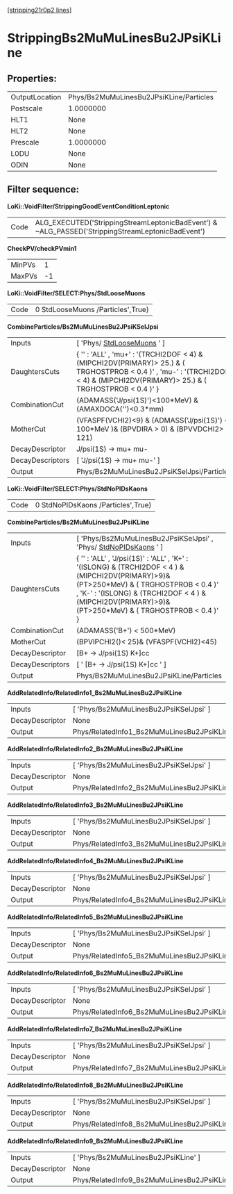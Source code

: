 [[stripping21r0p2 lines]](./stripping21r0p2-index)

# StrippingBs2MuMuLinesBu2JPsiKLine

## Properties:

|                |                                         |
|----------------|-----------------------------------------|
| OutputLocation | Phys/Bs2MuMuLinesBu2JPsiKLine/Particles |
| Postscale      | 1.0000000                               |
| HLT1           | None                                    |
| HLT2           | None                                    |
| Prescale       | 1.0000000                               |
| L0DU           | None                                    |
| ODIN           | None                                    |

## Filter sequence:

**LoKi::VoidFilter/StrippingGoodEventConditionLeptonic**

|      |                                                                                                   |
|------|---------------------------------------------------------------------------------------------------|
| Code | ALG_EXECUTED('StrippingStreamLeptonicBadEvent') & \~ALG_PASSED('StrippingStreamLeptonicBadEvent') |

**CheckPV/checkPVmin1**

|        |     |
|--------|-----|
| MinPVs | 1   |
| MaxPVs | -1  |

**LoKi::VoidFilter/SELECT:Phys/StdLooseMuons**

|      |                                   |
|------|-----------------------------------|
| Code | 0 StdLooseMuons /Particles',True) |

**CombineParticles/Bs2MuMuLinesBu2JPsiKSelJpsi**

|                  |                                                                                                                                                                                      |
|------------------|--------------------------------------------------------------------------------------------------------------------------------------------------------------------------------------|
| Inputs           | [ 'Phys/ [StdLooseMuons](./stripping21r0p2-stdloosemuons) ' ]                                                                                                                      |
| DaughtersCuts    | { '' : 'ALL' , 'mu+' : '(TRCHI2DOF \< 4) & (MIPCHI2DV(PRIMARY)\> 25.) & ( TRGHOSTPROB \< 0.4 )' , 'mu-' : '(TRCHI2DOF \< 4) & (MIPCHI2DV(PRIMARY)\> 25.) & ( TRGHOSTPROB \< 0.4 )' } |
| CombinationCut   | (ADAMASS('J/psi(1S)')\<100\*MeV) & (AMAXDOCA('')\<0.3\*mm)                                                                                                                           |
| MotherCut        | (VFASPF(VCHI2)\<9) & (ADMASS('J/psi(1S)') \< 100\*MeV )& (BPVDIRA \> 0) & (BPVVDCHI2\> 121)                                                                                          |
| DecayDescriptor  | J/psi(1S) -\> mu+ mu-                                                                                                                                                                |
| DecayDescriptors | [ 'J/psi(1S) -\> mu+ mu-' ]                                                                                                                                                        |
| Output           | Phys/Bs2MuMuLinesBu2JPsiKSelJpsi/Particles                                                                                                                                           |

**LoKi::VoidFilter/SELECT:Phys/StdNoPIDsKaons**

|      |                                    |
|------|------------------------------------|
| Code | 0 StdNoPIDsKaons /Particles',True) |

**CombineParticles/Bs2MuMuLinesBu2JPsiKLine**

|                  |                                                                                                                                                                                                                                                          |
|------------------|----------------------------------------------------------------------------------------------------------------------------------------------------------------------------------------------------------------------------------------------------------|
| Inputs           | [ 'Phys/Bs2MuMuLinesBu2JPsiKSelJpsi' , 'Phys/ [StdNoPIDsKaons](./stripping21r0p2-stdnopidskaons) ' ]                                                                                                                                                   |
| DaughtersCuts    | { '' : 'ALL' , 'J/psi(1S)' : 'ALL' , 'K+' : '(ISLONG) & (TRCHI2DOF \< 4 ) &(MIPCHI2DV(PRIMARY)\>9)& (PT\>250\*MeV) & ( TRGHOSTPROB \< 0.4 )' , 'K-' : '(ISLONG) & (TRCHI2DOF \< 4 ) &(MIPCHI2DV(PRIMARY)\>9)& (PT\>250\*MeV) & ( TRGHOSTPROB \< 0.4 )' } |
| CombinationCut   | (ADAMASS('B+') \< 500\*MeV)                                                                                                                                                                                                                              |
| MotherCut        | (BPVIPCHI2()\< 25)& (VFASPF(VCHI2)\<45)                                                                                                                                                                                                                  |
| DecayDescriptor  | [B+ -\> J/psi(1S) K+]cc                                                                                                                                                                                                                                |
| DecayDescriptors | [ ' [B+ -\> J/psi(1S) K+]cc ' ]                                                                                                                                                                                                                      |
| Output           | Phys/Bs2MuMuLinesBu2JPsiKLine/Particles                                                                                                                                                                                                                  |

**AddRelatedInfo/RelatedInfo1_Bs2MuMuLinesBu2JPsiKLine**

|                 |                                                      |
|-----------------|------------------------------------------------------|
| Inputs          | [ 'Phys/Bs2MuMuLinesBu2JPsiKSelJpsi' ]             |
| DecayDescriptor | None                                                 |
| Output          | Phys/RelatedInfo1_Bs2MuMuLinesBu2JPsiKLine/Particles |

**AddRelatedInfo/RelatedInfo2_Bs2MuMuLinesBu2JPsiKLine**

|                 |                                                      |
|-----------------|------------------------------------------------------|
| Inputs          | [ 'Phys/Bs2MuMuLinesBu2JPsiKSelJpsi' ]             |
| DecayDescriptor | None                                                 |
| Output          | Phys/RelatedInfo2_Bs2MuMuLinesBu2JPsiKLine/Particles |

**AddRelatedInfo/RelatedInfo3_Bs2MuMuLinesBu2JPsiKLine**

|                 |                                                      |
|-----------------|------------------------------------------------------|
| Inputs          | [ 'Phys/Bs2MuMuLinesBu2JPsiKSelJpsi' ]             |
| DecayDescriptor | None                                                 |
| Output          | Phys/RelatedInfo3_Bs2MuMuLinesBu2JPsiKLine/Particles |

**AddRelatedInfo/RelatedInfo4_Bs2MuMuLinesBu2JPsiKLine**

|                 |                                                      |
|-----------------|------------------------------------------------------|
| Inputs          | [ 'Phys/Bs2MuMuLinesBu2JPsiKSelJpsi' ]             |
| DecayDescriptor | None                                                 |
| Output          | Phys/RelatedInfo4_Bs2MuMuLinesBu2JPsiKLine/Particles |

**AddRelatedInfo/RelatedInfo5_Bs2MuMuLinesBu2JPsiKLine**

|                 |                                                      |
|-----------------|------------------------------------------------------|
| Inputs          | [ 'Phys/Bs2MuMuLinesBu2JPsiKSelJpsi' ]             |
| DecayDescriptor | None                                                 |
| Output          | Phys/RelatedInfo5_Bs2MuMuLinesBu2JPsiKLine/Particles |

**AddRelatedInfo/RelatedInfo6_Bs2MuMuLinesBu2JPsiKLine**

|                 |                                                      |
|-----------------|------------------------------------------------------|
| Inputs          | [ 'Phys/Bs2MuMuLinesBu2JPsiKSelJpsi' ]             |
| DecayDescriptor | None                                                 |
| Output          | Phys/RelatedInfo6_Bs2MuMuLinesBu2JPsiKLine/Particles |

**AddRelatedInfo/RelatedInfo7_Bs2MuMuLinesBu2JPsiKLine**

|                 |                                                      |
|-----------------|------------------------------------------------------|
| Inputs          | [ 'Phys/Bs2MuMuLinesBu2JPsiKSelJpsi' ]             |
| DecayDescriptor | None                                                 |
| Output          | Phys/RelatedInfo7_Bs2MuMuLinesBu2JPsiKLine/Particles |

**AddRelatedInfo/RelatedInfo8_Bs2MuMuLinesBu2JPsiKLine**

|                 |                                                      |
|-----------------|------------------------------------------------------|
| Inputs          | [ 'Phys/Bs2MuMuLinesBu2JPsiKSelJpsi' ]             |
| DecayDescriptor | None                                                 |
| Output          | Phys/RelatedInfo8_Bs2MuMuLinesBu2JPsiKLine/Particles |

**AddRelatedInfo/RelatedInfo9_Bs2MuMuLinesBu2JPsiKLine**

|                 |                                                      |
|-----------------|------------------------------------------------------|
| Inputs          | [ 'Phys/Bs2MuMuLinesBu2JPsiKLine' ]                |
| DecayDescriptor | None                                                 |
| Output          | Phys/RelatedInfo9_Bs2MuMuLinesBu2JPsiKLine/Particles |
